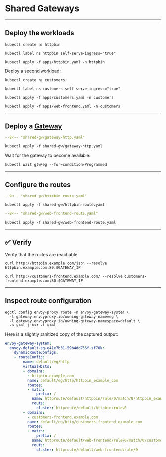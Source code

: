 # Shared Gateways

---

## Deploy the workloads

```shell
kubectl create ns httpbin
```

```shell
kubectl label ns httpbin self-serve-ingress="true"
```

```shell
kubectl apply -f apps/httpbin.yaml -n httpbin
```

Deploy a second workload:

```shell
kubectl create ns customers
```

```shell
kubectl label ns customers self-serve-ingress="true"
```

```shell
kubectl apply -f apps/customers.yaml -n customers
```

```shell
kubectl apply -f apps/web-frontend.yaml -n customers
```

---


## Deploy a [Gateway](https://gateway-api.sigs.k8s.io/api-types/gateway/)

```yaml linenums="1" hl_lines="13-18"
--8<-- "shared-gw/gateway-http.yaml"
```

```shell
kubectl apply -f shared-gw/gateway-http.yaml
```

Wait for the gateway to become available:

```shell
kubectl wait gtw/eg --for=condition=Programmed
```

---

## Configure the routes

```yaml linenums="1"
--8<-- "shared-gw/httpbin-route.yaml"
```

```shell
kubectl apply -f shared-gw/httpbin-route.yaml
```

```yaml linenums="1"
--8<-- "shared-gw/web-frontend-route.yaml"
```

```shell
kubectl apply -f shared-gw/web-frontend-route.yaml
```

---

## :white_check_mark: Verify

Verify that the routes are reachable:

```shell
curl http://httpbin.example.com/json --resolve httpbin.example.com:80:$GATEWAY_IP
```


```shell
curl http://customers-frontend.example.com/ --resolve customers-frontend.example.com:80:$GATEWAY_IP
```

---

## Inspect route configuration

```shell
egctl config envoy-proxy route -n envoy-gateway-system \
  -l gateway.envoyproxy.io/owning-gateway-name=eg \
  -l gateway.envoyproxy.io/owning-gateway-namespace=default \
  -o yaml | bat -l yaml
```

Here is a slightly sanitized copy of the captured output:

```yaml
envoy-gateway-system:
  envoy-default-eg-e41e7b31-59b4dd766f-sf78k:
    dynamicRouteConfigs:
    - routeConfig:
        name: default/eg/http
        virtualHosts:
        - domains:
          - httpbin.example.com
          name: default/eg/http/httpbin_example_com
          routes:
          - match:
              prefix: /
            name: httproute/default/httpbin/rule/0/match/0/httpbin_example_com
            route:
              cluster: httproute/default/httpbin/rule/0
        - domains:
          - customers-frontend.example.com
          name: default/eg/http/customers-frontend_example_com
          routes:
          - match:
              prefix: /
            name: httproute/default/web-frontend/rule/0/match/0/customers-frontend_example_com
            route:
              cluster: httproute/default/web-frontend/rule/0
```
